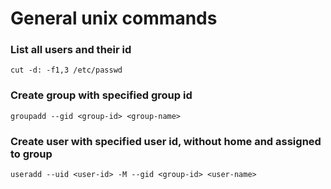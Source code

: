 # General unix commands

### List all users and their id

```
cut -d: -f1,3 /etc/passwd
```

### Create group with specified group id

```
groupadd --gid <group-id> <group-name>
```


### Create user with specified user id, without home and assigned to group

```
useradd --uid <user-id> -M --gid <group-id> <user-name>
```